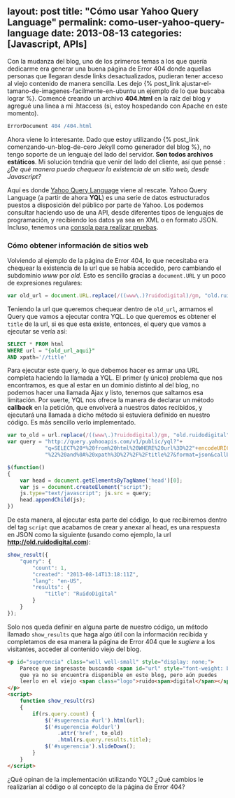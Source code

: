 layout: post
title: "Cómo usar Yahoo Query Language"
permalink: como-user-yahoo-query-language
date: 2013-08-13
categories: [Javascript, APIs]
---
Con la mudanza del blog, uno de los primeros temas a los que quería dedicarme era generar una buena página de Error 404 donde aquellas personas que llegaran desde links desactualizados, pudieran tener acceso al viejo contenido de manera sencilla. Les dejo {% post_link ajustar-el-tamano-de-imagenes-facilmente-en-ubuntu un ejemplo de lo que buscaba lograr %}. Comencé creando un archivo **404.html** en la raíz del blog y agregué una línea a mi .htaccess (si, estoy hospedando con Apache en este momento).

``` apache .htaccess
ErrorDocument 404 /404.html
```

Ahora viene lo interesante. Dado que estoy utilizando {% post_link comenzando-un-blog-de-cero Jekyll como generador del blog %}, no tengo soporte de un lenguaje del lado del servidor. **Son todos archivos estáticos**. Mi solución tendría que venir del lado del cliente, así que pensé : _¿De qué manera puedo chequear la existencia de un sitio web, desde Javascript?_ <!--more-->

Aquí es donde [Yahoo Query Language](http://developer.yahoo.com/yql/) viene al rescate. Yahoo Query Language (a partir de ahora **YQL**) es una serie de datos estructurados puestos a disposición del público por parte de Yahoo. Los podemos consultar haciendo uso de una API, desde diferentes tipos de lenguajes de programación, y recibiendo los datos ya sea en XML o en formato JSON. Incluso, tenemos una [consola para realizar pruebas](http://developer.yahoo.com/yql/console/).

### Cómo obtener información de sitios web

Volviendo al ejemplo de la página de Error 404, lo que necesitaba era chequear la existencia de la url que se había accedido, pero cambiando el subdominio _www_ por _old_. Esto es sencillo gracias a `document.URL` y un poco de expresiones regulares:

``` js
var old_url = document.URL.replace(/((www\.)?ruidodigital)/gm, "old.ruidodigital");
```

Teniendo la url que queremos chequear dentro de `old_url`, armamos el Query que vamos a ejecutar contra YQL. Lo que queremos es obtener el `title` de la url, si es que esta existe, entonces, el query que vamos a ejecutar se vería así:

``` sql
SELECT * FROM html
WHERE url = "{old_url_aqui}"
AND xpath='//title'
```

Para ejecutar este query, lo que debemos hacer es armar una URL completa haciendo la llamada a YQL. El primer (y único) problema que nos encontramos, es que al estar en un dominio distinto al del blog, no podemos hacer una llamada Ajax y listo, tenemos que saltarnos esa limitación. Por suerte, YQL nos ofrece la manera de declarar un método **callback** en la petición, que envolverá a nuestros datos recibidos, y ejecutará una llamada a dicho método si estuviera definido en nuestro código. Es más sencillo verlo implementado.

``` js
var to_old = url.replace(/((www\.)?ruidodigital)/gm, "old.ruidodigital");
var query = "http://query.yahooapis.com/v1/public/yql?"+
            "q=SELECT%20*%20from%20html%20WHERE%20url%3D%22"+encodeURIComponent(to_old)+
            "%22%20and%0A%20xpath%3D%27%2F%2Ftitle%27&format=json&callback=show_result";

$(function()
{
    var head = document.getElementsByTagName('head')[0];
    var js = document.createElement("script");
    js.type="text/javascript"; js.src = query;
    head.appendChild(js);
})

```

De esta manera, al ejecutar esta parte del código, lo que recibiremos dentro del tag `script` que acabamos de crear y anexar al head, es una respuesta en JSON como la siguiente (usando como ejemplo, la url **http://old.ruidodigital.com**): 

``` javascript
show_result({
    "query": {
        "count": 1,
        "created": "2013-08-14T13:18:11Z",
        "lang": "en-US",
        "results": {
            "title": "RuidoDigital"
        }
    }
});
```

Solo nos queda definir en alguna parte de nuestro código, un método llamado `show_results` que haga algo útil con la información recibida y completamos de esa manera la página de Error 404 que le _sugiere_ a los visitantes, acceder al contenido viejo del blog.

``` html
<p id="sugerencia" class="well well-small" style="display: none;">
    Parece que ingresaste buscando <span id="url" style="font-weight: bold;"></span>, 
    que ya no se encuentra disponible en este blog, pero aún puedes 
    leerlo en el viejo <span class="logo">ruido<span>digital</span></span>: <a id="oldurl" href=""></a>.
</p>
<script>
    function show_result(rs)
    {
        if(rs.query.count) {
            $('#sugerencia #url').html(url);
            $('#sugerencia #oldurl')
                .attr('href', to_old)
                .html(rs.query.results.title);
            $('#sugerencia').slideDown();
        }
    }
</script>
```

¿Qué opinan de la implementación utilizando YQL? ¿Qué cambios le realizarían al código o al concepto de la página de Error 404?

